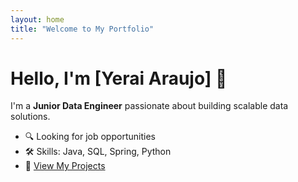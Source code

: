```yaml
---
layout: home
title: "Welcome to My Portfolio"
---
```


# Hello, I'm [Yerai Araujo] 👋
I'm a **Junior Data Engineer** passionate about building scalable data solutions.

- 🔍 Looking for job opportunities  
- 🛠️ Skills: Java, SQL, Spring, Python  
- 📂 [View My Projects](projects)